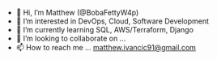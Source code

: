 - 👋 Hi, I’m Matthew (@BobaFettyW4p)
- 👀 I’m interested in DevOps, Cloud, Software Development
- 🌱 I’m currently learning SQL, AWS/Terraform, Django
- 💞️ I’m looking to collaborate on ...
- 📫 How to reach me ... matthew.ivancic91@gmail.com

<!---
BobaFettyW4p/BobaFettyW4p is a ✨ special ✨ repository because its `README.md` (this file) appears on your GitHub profile.
You can click the Preview link to take a look at your changes.
--->
